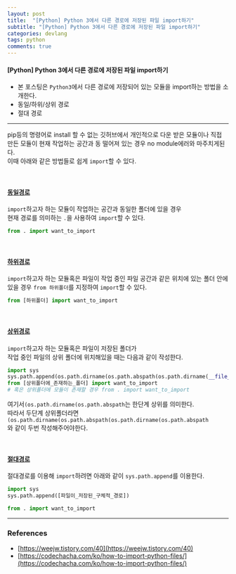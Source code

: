 ```yaml
---
layout: post
title:  "[Python] Python 3에서 다른 경로에 저장된 파일 import하기"
subtitle: "[Python] Python 3에서 다른 경로에 저장된 파일 import하기"
categories: devlang
tags: python
comments: true
---
```

#### [Python] Python 3에서 다른 경로에 저장된 파일 import하기
-  본 포스팅은 `Python3`에서 다른 경로에 저장되어 있는 모듈을 import하는 방법을 소개한다.
- 동일/하위/상위 경로
- 절대 경로

---

pip등의 명령어로 install 할 수 없는 깃허브에서 개인적으로 다운 받은 모듈이나 직접 만든 모듈이 현재 작업하는 공간과 동 떨어져 있는 경우 no module에러와 마주치게된다. <br>이때  아래와 같은 방법들로 쉽게 `import`할 수 있다.

<br>

#### <u> 동일경로</u>

`import`하고자 하는 모듈이 작업하는 공간과 동일한 폴더에 있을 경우<br>현재 경로를 의미하는 `.`을 사용하여 `import`할 수 있다.

```python
from . import want_to_import
```

<br>

#### <u>하위경로</u>

`import`하고자 하는 모듈혹은 파일이 작업 중인 파일 공간과 같은 위치에 있는 폴더 안에 있을 경우 `from 하위폴더`를 지정하여 `import`할 수 있다.

```python
from [하위폴더] import want_to_import
```

<br>

#### <u>상위경로</u>

`import`하고자 하는 모듈혹은 파일이 저장된 폴더가<br> 작업 중인 파일의 상위 폴더에 위치해있을 때는 다음과 같이 작성한다.

```python
import sys
sys.path.append(os.path.dirname(os.path.abspath(os.path.dirname(__file__))))
from [상위폴더에_존재하는_폴더] import want_to_import
# 혹은 상위폴더에 모듈이 존재할 경우 from . import want_to_import
```

여기서`(os.path.dirname(os.path.abspath`는  한단계 상위를 의미한다. <br>따라서 두단계 상위폴더라면 `(os.path.dirname(os.path.abspath(os.path.dirname(os.path.abspath`<br>와 같이 두번 작성해주어야한다.

<br>
  
#### <u>절대경로</u>

절대경로를 이용해 `import`하려면 아래와 같이 `sys.path.append`를 이용한다.

```python
import sys
sys.path.append([파일이_저장된_구체적_경로])

from . import want_to_import
```

---

### References
  
-   [https://weejw.tistory.com/40](https://weejw.tistory.com/40)
-   [https://codechacha.com/ko/how-to-import-python-files/](https://codechacha.com/ko/how-to-import-python-files/)




